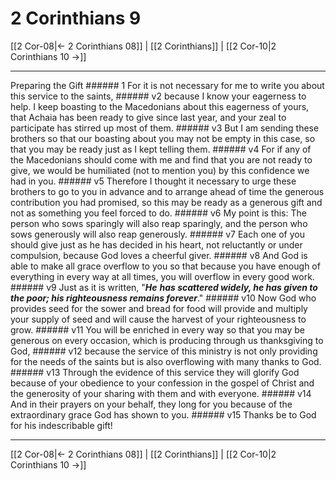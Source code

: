 # 2 Corinthians 9

[[2 Cor-08|← 2 Corinthians 08]] | [[2 Corinthians]] | [[2 Cor-10|2 Corinthians 10 →]]
***

Preparing the Gift ###### 1 For it is not necessary for me to write you about this service to the saints, ###### v2 because I know your eagerness to help. I keep boasting to the Macedonians about this eagerness of yours, that Achaia has been ready to give since last year, and your zeal to participate has stirred up most of them. ###### v3 But I am sending these brothers so that our boasting about you may not be empty in this case, so that you may be ready just as I kept telling them. ###### v4 For if any of the Macedonians should come with me and find that you are not ready to give, we would be humiliated (not to mention you) by this confidence we had in you. ###### v5 Therefore I thought it necessary to urge these brothers to go to you in advance and to arrange ahead of time the generous contribution you had promised, so this may be ready as a generous gift and not as something you feel forced to do. ###### v6 My point is this: The person who sows sparingly will also reap sparingly, and the person who sows generously will also reap generously. ###### v7 Each one of you should give just as he has decided in his heart, not reluctantly or under compulsion, because God loves a cheerful giver. ###### v8 And God is able to make all grace overflow to you so that because you have enough of everything in every way at all times, you will overflow in every good work. ###### v9 Just as it is written, "**_He_** **_has scattered widely, he has given to the poor; his righteousness remains forever_**." ###### v10 Now God who provides seed for the sower and bread for food will provide and multiply your supply of seed and will cause the harvest of your righteousness to grow. ###### v11 You will be enriched in every way so that you may be generous on every occasion, which is producing through us thanksgiving to God, ###### v12 because the service of this ministry is not only providing for the needs of the saints but is also overflowing with many thanks to God. ###### v13 Through the evidence of this service they will glorify God because of your obedience to your confession in the gospel of Christ and the generosity of your sharing with them and with everyone. ###### v14 And in their prayers on your behalf, they long for you because of the extraordinary grace God has shown to you. ###### v15 Thanks be to God for his indescribable gift!

***
[[2 Cor-08|← 2 Corinthians 08]] | [[2 Corinthians]] | [[2 Cor-10|2 Corinthians 10 →]]
